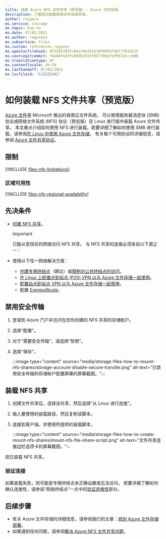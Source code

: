 ```yaml
---
title: 装载 Azure NFS 文件共享（预览版）- Azure 文件存储
description: 了解如何装载网络文件系统共享。
author: roygara
ms.service: storage
ms.topic: how-to
ms.date: 07/01/2021
ms.author: rogarana
ms.subservice: files
ms.custom: references_regions
ms.openlocfilehash: 8f3565f05fc04a74e761b1070f0374677703d225
ms.sourcegitcommit: f4e04fe2dfc869b2553f557709afaf057dcccb0b
ms.translationtype: HT
ms.contentlocale: zh-CN
ms.lasthandoff: 07/02/2021
ms.locfileid: "113225241"
---
```

# <a name="how-to-mount-an-nfs-file-share-preview"></a>如何装载 NFS 文件共享（预览版）

[Azure 文件](storage-files-introduction.md)是 Microsoft 推出的易用云文件系统。 可以使用服务器消息块 (SMB) 协议或网络文件系统 (NFS) 协议（预览版）在 Linux 发行版中装载 Azure 文件共享。 本文重点介绍如何使用 NFS 进行装载。若要详细了解如何使用 SMB 进行装载，请参阅[在 Linux 中使用 Azure 文件存储](storage-how-to-use-files-linux.md)。 有关每个可用协议的详细信息，请参阅 [Azure 文件共享协议](storage-files-planning.md#available-protocols)。

## <a name="limitations"></a>限制

[!INCLUDE [files-nfs-limitations](../../../includes/files-nfs-limitations.md)]

### <a name="regional-availability"></a>区域可用性

[!INCLUDE [files-nfs-regional-availability](../../../includes/files-nfs-regional-availability.md)]

## <a name="prerequisites"></a>先决条件

- [创建 NFS 共享](storage-files-how-to-create-nfs-shares.md)。

    > [!IMPORTANT]
    > 只能从受信任的网络访问 NFS 共享。 与 NFS 共享的连接必须来自以下源之一：

- 使用以下任一网络解决方案：
    - [创建专用终结点](storage-files-networking-endpoints.md#create-a-private-endpoint)（建议）或[限制对公共终结点的访问](storage-files-networking-endpoints.md#restrict-public-endpoint-access)。
    - [在 Linux 上配置点到站点 (P2S) VPN 以与 Azure 文件存储一起使用](storage-files-configure-p2s-vpn-linux.md)。
    - [配置站点到站点 VPN 以与 Azure 文件存储一起使用](storage-files-configure-s2s-vpn.md)。
    - 配置 [ExpressRoute](../../expressroute/expressroute-introduction.md)。

## <a name="disable-secure-transfer"></a>禁用安全传输

1. 登录到 Azure 门户并访问包含你创建的 NFS 共享的存储帐户。
1. 选择“配置”。
1. 对于“需要安全传输”，请选择“禁用”。
1. 选择“保存”。

    :::image type="content" source="media/storage-files-how-to-mount-nfs-shares/storage-account-disable-secure-transfer.png" alt-text="已禁用安全传输的存储帐户配置屏幕的屏幕截图。":::

## <a name="mount-an-nfs-share"></a>装载 NFS 共享

1. 创建文件共享后，选择该共享，然后选择“从 Linux 进行连接”。
1. 输入要使用的装载路径，然后复制该脚本。
1. 连接到客户端，并使用所提供的装载脚本。

    :::image type="content" source="media/storage-files-how-to-create-mount-nfs-shares/mount-nfs-file-share-script.png" alt-text="文件共享连接边栏选项卡的屏幕截图。":::

现已装载 NFS 共享。

### <a name="validate-connectivity"></a>验证连接

如果装载失败，则可能是专用终结点未正确设置或无法访问。 若要详细了解如何确认连接性，请参阅“网络终结点”一文中的[验证连接性](storage-files-networking-endpoints.md#verify-connectivity)部分。

## <a name="next-steps"></a>后续步骤

- 有关 Azure 文件存储的详细信息，请参阅我们的文章：[规划 Azure 文件存储部署](storage-files-planning.md)。
- 如果遇到任何问题，请参阅[解决 Azure NFS 文件共享问题](storage-troubleshooting-files-nfs.md)。